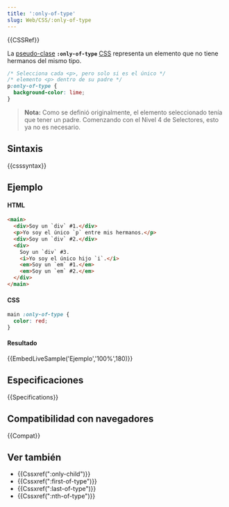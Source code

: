 ```yaml
---
title: ':only-of-type'
slug: Web/CSS/:only-of-type
---
```


{{CSSRef}}

La [pseudo-clase](/es/docs/Web/CSS/Pseudo-classes) **`:only-of-type`** [CSS](/es/docs/Web/CSS) representa un elemento que no tiene hermanos del mismo tipo.

```css
/* Selecciona cada <p>, pero solo si es el único */
/* elemento <p> dentro de su padre */
p:only-of-type {
  background-color: lime;
}
```

> **Nota:** Como se definió originalmente, el elemento seleccionado tenía que tener un padre. Comenzando con el Nivel 4 de Selectores, esto ya no es necesario.

## Sintaxis

{{csssyntax}}

## Ejemplo

#### HTML

```html
<main>
  <div>Soy un `div` #1.</div>
  <p>Yo soy el único `p` entre mis hermanos.</p>
  <div>Soy un `div` #2.</div>
  <div>
    Soy un `div` #3.
    <i>Yo soy el único hijo `i`.</i>
    <em>Soy un `em` #1.</em>
    <em>Soy un `em` #2.</em>
  </div>
</main>
```

#### CSS

```css
main :only-of-type {
  color: red;
}
```

#### Resultado

{{EmbedLiveSample('Ejemplo','100%',180)}}

## Especificaciones

{{Specifications}}

## Compatibilidad con navegadores

{{Compat}}

## Ver también

- {{Cssxref(":only-child")}}
- {{Cssxref(":first-of-type")}}
- {{Cssxref(":last-of-type")}}
- {{Cssxref(":nth-of-type")}}
